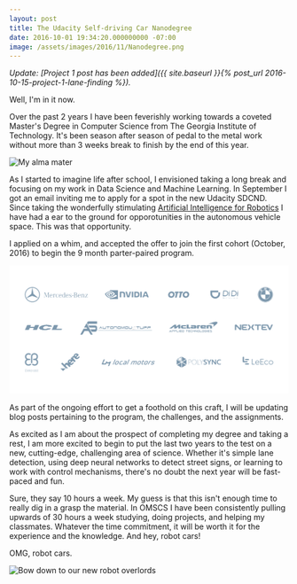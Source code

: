 ```yaml
---
layout: post
title: The Udacity Self-driving Car Nanodegree
date: 2016-10-01 19:34:20.000000000 -07:00
image: /assets/images/2016/11/Nanodegree.png
---
```

*Update: [Project 1 post has been added]({{ site.baseurl }}{% post_url 2016-10-15-project-1-lane-finding %}).*

Well, I'm in it now.

Over the past 2 years I have been feverishly working towards a coveted Master's Degree in Computer Science from The Georgia Institute of Technology. It's been season after season of pedal to the metal work without more than 3 weeks break to finish by the end of this year.

![My alma mater](http://www.gatech.edu/sites/all/themes/gt/images/logos/gt-logo-footer-retina.png)

As I started to imagine life after school, I envisioned taking a long break and focusing on my work in Data Science and Machine Learning. In September I got an email inviting me to apply for a spot in the new Udacity SDCND. Since taking the wonderfully stimulating [Artificial Intelligence for Robotics](https://www.omscs.gatech.edu/cs-8803-artificial-intelligence-robotics) I have had a ear to the ground for opporotunities in the autonomous vehicle space. This was that opportunity.

I applied on a whim, and accepted the offer to join the first cohort (October, 2016) to begin the 9 month parter-paired program.

![Udacity Partners](/assets/images/2016/11/Partners.gif)

As part of the ongoing effort to get a foothold on this craft, I will be updating blog posts pertaining to the program, the challenges, and the assignments. 

As excited as I am about the prospect of completing my degree and taking a rest, I am more excited to begin to put the last two years to the test on a new, cutting-edge, challenging area of science. Whether it's simple lane detection, using deep neural networks to detect street signs, or learning to work with control mechanisms, there's no doubt the next year will be fast-paced and fun.

Sure, they say 10 hours a week. My guess is that this isn't enough time to really dig in a grasp the material. In OMSCS I have been consistently pulling upwards of 30 hours a week studying, doing projects, and helping my classmates. Whatever the time commitment, it will be worth it for the experience and the knowledge. And hey, robot cars!

OMG, robot cars.

![Bow down to our new robot overlords](https://www.bitterwallet.com/media/images/2008/12/optimus_prime_transformed_top.jpg)
